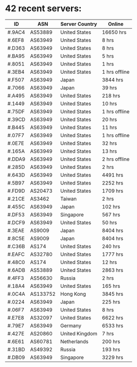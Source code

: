 # 42 recent servers:

| ID | ASN | Server Country | Online |
| ------ | ------ | ------ | ------ |
| #.9AC4 | AS53889 | United States | 16650 hrs |
| #.6EF8 | AS63949 | United States | 8 hrs |
| #.D363 | AS63949 | United States | 8 hrs |
| #.BA95 | AS63949 | United States | 5 hrs |
| #.8051 | AS63949 | United States | 1 hrs |
| #.3EB4 | AS63949 | United States | 1 hrs offline |
| #.F507 | AS63949 | Japan | 3844 hrs |
| #.7066 | AS63949 | Japan | 39 hrs |
| #.A495 | AS63949 | United States | 218 hrs |
| #.1449 | AS63949 | United States | 10 hrs |
| #.75DF | AS63949 | United States | 1 hrs offline |
| #.39CD | AS63949 | United States | 20 hrs |
| #.B445 | AS63949 | United States | 11 hrs |
| #.07F7 | AS63949 | United States | 1 hrs offline |
| #.0E7E | AS63949 | United States | 32 hrs |
| #.165A | AS63949 | United States | 13 hrs |
| #.DDA9 | AS63949 | United States | 2 hrs offline |
| #.285D | AS63949 | United States | 2 hrs |
| #.643D | AS63949 | United States | 4491 hrs |
| #.5B97 | AS63949 | United States | 2252 hrs |
| #.FD9D | AS20473 | United States | 1709 hrs |
| #.21CE | AS3462 | Taiwan | 2 hrs |
| #.455C | AS63949 | Japan | 102 hrs |
| #.DF53 | AS63949 | Singapore | 567 hrs |
| #.DCF9 | AS63949 | United States | 50 hrs |
| #.3EAE | AS9009 | Japan | 8404 hrs |
| #.8C5E | AS9009 | Japan | 8404 hrs |
| #.C36B | AS174 | United States | 240 hrs |
| #.EAFC | AS32780 | United States | 1777 hrs |
| #.48C0 | AS174 | United States | 12 hrs |
| #.6ADB | AS53889 | United States | 2863 hrs |
| #.4FF3 | AS56630 | Russia | 2 hrs |
| #.18A4 | AS63949 | United States | 165 hrs |
| #.0C4A | AS133752 | Hong Kong | 3845 hrs |
| #.0224 | AS63949 | Japan | 225 hrs |
| #.06F7 | AS63949 | United States | 8 hrs |
| #.E7E8 | AS32097 | United States | 6622 hrs |
| #.79E7 | AS63949 | Germany | 6533 hrs |
| #.427E | AS20860 | United Kingdom | 7 hrs |
| #.6E61 | AS60781 | Netherlands | 200 hrs |
| #.31BD | AS49392 | Russia | 193 hrs |
| #.DB09 | AS63949 | Singapore | 3229 hrs |

